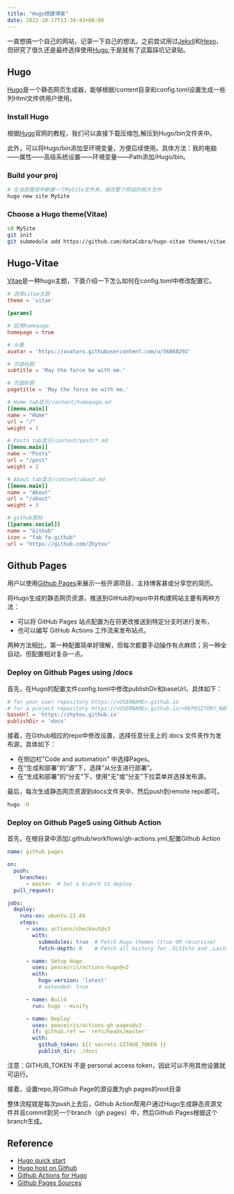 ```yaml
---
title: "Hugo搭建博客"
date: 2022-10-17T13:34:43+08:00
---
```


一直想搞一个自己的网站，记录一下自己的想法。之前尝试用过[JekyII](https://jekyllrb.com/)和[Hexo](https://hexo.io/zh-cn/)，但研究了很久还是最终选择使用[Hugo](https://gohugo.io/),于是就有了这篇踩坑记录贴。

## Hugo

[Hugo](https://gohugo.io/)是一个静态网页生成器，能够根据/content目录和config.toml设置生成一些列Html文件供用户使用。

### Install Hugo

根据[Hugo](https://gohugo.io/getting-started/installing/)官网的教程，我们可以直接下载压缩包,解压到Hugo/bin文件夹中。

此外，可以将Hugo/bin添加至环境变量，方便后续使用。具体方法：我的电脑——属性——高级系统设置——环境变量——Path添加/Hugo/bin。

### Build your proj

``` bash
# 在当前路径中新建一个MySite文件夹，保存整个网站的相关文件
hugo new site MySite
```

### Choose a Hugo theme(Vitae)

``` bash
cd MySite
git init
git submodule add https://github.com/dataCobra/hugo-vitae themes/vitae
```

## Hugo-Vitae

[Vitae](https://github.com/dataCobra/hugo-vitae)是一种hugo主题，下面介绍一下怎么如何在config.toml中修改配置它。

``` toml
# 选择vitae主题
theme = 'vitae'

[params]

# 启用homepage
homepage = true

# 头像
avatar = 'https://avatars.githubusercontent.com/u/56868292'

# 次级标题
subtitle = 'May the force be with me.'

# 页面标题
pagetitle = 'May the force be with me.'

# Home tab显示/content/homepage.md
[[menu.main]]
name = "Home"
url = "/"
weight = 1

# Posts tab显示/content/post/*.md
[[menu.main]]
name = "Posts"
url = "/post"
weight = 2

# About tab显示/content/about.md
[[menu.main]]
name = "About"
url = "/about"
weight = 3

# github图标
[[params.social]]
name = "Github"
icon = "fab fa-github"
url = "https://github.com/Zhytou"

```

## Github Pages

用户以使用[Github Pages](https://docs.github.com/en/pages)来展示一些开源项目、主持博客甚或分享您的简历。

将Hugo生成的静态网页资源，推送到GitHub的repo中并构建网站主要有两种方法：

+ 可以将 GitHub Pages 站点配置为在将更改推送到特定分支时进行发布，
+ 也可以编写 GitHub Actions 工作流来发布站点。

两种方法相比，第一种配置简单好理解，但每次都要手动操作有点麻烦；另一种全自动，但配置相对复杂一点。

### Deploy on Github Pages using /docs

首先，在Hugo的配置文件config.toml中修改publishDir和baseUrl，具体如下：

``` toml
# for your user repository https://<USERNAME>.github.io 
# for a project repository https://<USERNAME>.github.io/<REPOSITORY_NAME> 
baseUrl = 'https://zhytou.github.io'
publishDir = 'docs'
```

接着，在Github相应的repo中修改设置，选择任意分支上的 docs 文件夹作为发布源，具体如下：

+ 在侧边栏"Code and automation" 中选择Pages。
+ 在“生成和部署”的“源”下，选择“从分支进行部署”。
+ 在“生成和部署”的“分支”下，使用“无”或“分支”下拉菜单并选择发布源。

最后，每次生成静态网页资源到docs文件夹中，然后push到remote repo即可。

``` bash
hugo -D
```

### Deploy on Github PageS using Github Action

首先，在根目录中添加/.github/workflows/gh-actions.yml,配置Github Action

``` yml
name: github pages

on:
  push:
    branches:
      - master  # Set a branch to deploy
  pull_request:

jobs:
  deploy:
    runs-on: ubuntu-22.04
    steps:
      - uses: actions/checkout@v3
        with:
          submodules: true  # Fetch Hugo themes (true OR recursive)
          fetch-depth: 0    # Fetch all history for .GitInfo and .Lastmod

      - name: Setup Hugo
        uses: peaceiris/actions-hugo@v2
        with:
          hugo-version: 'latest'
          # extended: true

      - name: Build
        run: hugo --minify

      - name: Deploy
        uses: peaceiris/actions-gh-pages@v3
        if: github.ref == 'refs/heads/master'
        with:
          github_token: ${{ secrets.GITHUB_TOKEN }}
          publish_dir: ./docs
```

注意：GITHUB_TOKEN 不是 personal access token，因此可以不用其他设置就可运行。

接着，设置repo,将Github Page的源设置为gh pages的root目录

整体流程就是每次push上去后，Github Action帮用户通过Hugo生成静态资源文件并且commit到另一个branch（gh pages）中，然后Github Pages根据这个branch生成。

## Reference

+ [Hugo quick start](https://gohugo.io/getting-started/quick-start/)
+ [Hugo host on Github](https://gohugo.io/hosting-and-deployment/hosting-on-github/)
+ [Github Actions for Hugo](https://github.com/marketplace/actions/hugo-setup)
+ [Github Pages Sources](https://docs.github.com/cn/pages/getting-started-with-github-pages/configuring-a-publishing-source-for-your-github-pages-site)
